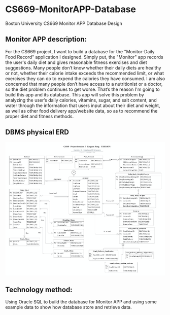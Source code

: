 # CS669-MonitorAPP-Database

Boston University CS669 Monitor APP Database Design

## Monitor APP description:
For the CS669 project, I want to build a database for the "Monitor-Daily Food Record" application I designed. Simply put, the "Monitor" app records the user's daily diet and gives reasonable fitness exercises and diet suggestions. Many people don’t know whether their daily diets are healthy or not, whether their calorie intake exceeds the recommended limit, or what exercises they can do to expend the calories they have consumed. I am also concerned that many people don’t have access to a nutritionist or a doctor, so the diet problem continues to get worse. That’s the reason I'm going to build this app and its database. This app will solve this problem by analyzing the user’s daily calories, vitamins, sugar, and salt content, and water through the information that users input about their diet and weight, as well as other food delivery app/website data, so as to recommend the proper diet and fitness methods.

## DBMS physical ERD
![Image](https://github.com/lingyanj/CS669-MonitorAPP-Database/blob/main/DBMS_physical_ERD.png)

## Technology method:
Using Oracle SQL to build the database for Monitor APP and using some example data to show how database store and retrieve data.
